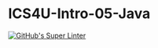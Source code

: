 # ICS4U-Intro-05-Java

[![GitHub's Super Linter](https://github.com/<Myles-Trump/ICS4U-Intro-05-Java/workflows/GitHub's%20Super%20Linter/badge.svg)](https://github.com/Myles-Trump/ICS4U-Intro-05-Java/actions)

